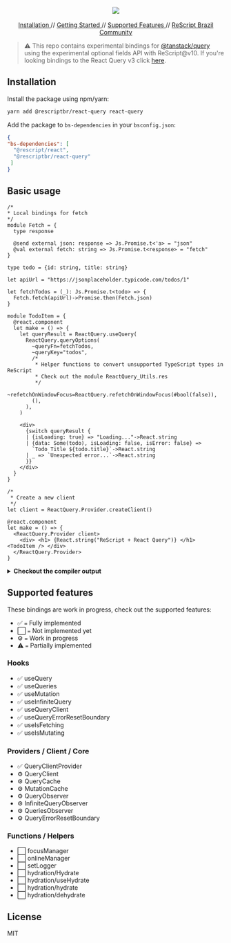 <p align="center">
  <img src="./assets/logo.svg" /> 
  <br />
  <br />
  <a target="_blank" href="#installation"> Installation </a> //
    <a target="_blank" href="#getting-started"> Getting Started </a> //
    <a target="_blank" href="#supported-features"> Supported Features </a> //
  <a target="_blank" href="https://github.com/rescriptbr"> ReScript Brazil Community </a>
 </p>
 
> :warning: This repo contains experimental bindings for [@tanstack/query](https://tanstack.com/query/v4) using the experimental optional fields API with ReScript@v10.
If you're looking bindings to the React Query v3 click [here](https://github.com/rescriptbr/react-query/tree/v0.0.2).

## Installation

Install the package using npm/yarn:

```sh
yarn add @rescriptbr/react-query react-query
```

Add the package to `bs-dependencies` in your `bsconfig.json`:

```json
{
"bs-dependencies": [
  "@rescript/react",
  "@rescriptbr/react-query"
 ]
}

```
## Basic usage

```rescript
/* 
* Local bindings for fetch
*/ 
module Fetch = {
  type response

  @send external json: response => Js.Promise.t<'a> = "json"
  @val external fetch: string => Js.Promise.t<response> = "fetch"
}

type todo = {id: string, title: string}

let apiUrl = "https://jsonplaceholder.typicode.com/todos/1"

let fetchTodos = (_): Js.Promise.t<todo> => {
  Fetch.fetch(apiUrl)->Promise.then(Fetch.json)
}

module TodoItem = {
  @react.component
  let make = () => {
    let queryResult = ReactQuery.useQuery(
      ReactQuery.queryOptions(
        ~queryFn=fetchTodos,
        ~queryKey="todos",
        /*
         * Helper functions to convert unsupported TypeScript types in ReScript
         * Check out the module ReactQuery_Utils.res
         */
        ~refetchOnWindowFocus=ReactQuery.refetchOnWindowFocus(#bool(false)),
        (),
      ),
    )

    <div>
      {switch queryResult {
      | {isLoading: true} => "Loading..."->React.string
      | {data: Some(todo), isLoading: false, isError: false} =>
        `Todo Title ${todo.title}`->React.string
      | _ => `Unexpected error...`->React.string
      }}
    </div>
  }
}

/*
 * Create a new client
 */
let client = ReactQuery.Provider.createClient()

@react.component
let make = () => {
  <ReactQuery.Provider client>
    <div> <h1> {React.string("ReScript + React Query")} </h1> <TodoItem /> </div>
  </ReactQuery.Provider>
}
```
<details>
<summary><strong>Checkout the compiler output</strong></summary>
The JavaScript output is simple, very similar to the original API and *almost* zero-cost.

```javascript
// Generated by ReScript, PLEASE EDIT WITH CARE

import * as React from "react";
import * as ReactQuery from "@rescriptbr/react-query/src/ReactQuery.bs.js";
import * as ReactQuery$1 from "react-query";

var Fetch = {};

var apiUrl = "https://jsonplaceholder.typicode.com/todos/1";

function fetchTodos(param) {
  return fetch(apiUrl).then(function (prim) {
    return prim.json();
  });
}

function App$TodoItem(Props) {
  var queryResult = ReactQuery$1.useQuery({
    queryKey: "todos",
    queryFn: fetchTodos,
    refetchOnWindowFocus: ReactQuery.refetchOnWindowFocus({
      NAME: "bool",
      VAL: false,
    }),
  });
  var tmp;
  if (queryResult.isLoading) {
    tmp = "Loading...";
  } else if (queryResult.isError) {
    tmp = "Unexpected error...";
  } else {
    var todo = queryResult.data;
    tmp =
      todo !== undefined ? "Todo Title " + todo.title : "Unexpected error...";
  }
  return React.createElement("div", undefined, tmp);
}

var TodoItem = {
  make: App$TodoItem,
};

var client = new ReactQuery$1.QueryClient();

function App(Props) {
  return React.createElement(ReactQuery$1.QueryClientProvider, {
    client: client,
    children: React.createElement(
      "div",
      undefined,
      React.createElement("h1", undefined, "ReScript + React Query"),
      React.createElement(App$TodoItem, {})
    ),
  });
}

```

</details>

## Supported features
These bindings are work in progress, check out the supported features:

- ✅ `=` Fully implemented
- ⬜ `=` Not implemented yet
- ⚙️ `=` Work in progress
- ⚠️ `=` Partially implemented

### Hooks

- ✅ useQuery 
- ✅ useQueries 
- ✅ useMutation 
- ✅ useInfiniteQuery
- ✅ useQueryClient
- ✅ useQueryErrorResetBoundary
- ✅ useIsFetching
- ✅ useIsMutating

### Providers / Client / Core

- ✅ QueryClientProvider
- ⚙️ QueryClient 
- ⚙️ QueryCache
- ⚙️ MutationCache
- ⚙️ QueryObserver
- ⚙️ InfiniteQueryObserver
- ⚙️ QueriesObserver
- ⚙️ QueryErrorResetBoundary

### Functions / Helpers

- ⬜ focusManager
- ⬜ onlineManager
- ⬜ setLogger
- ⬜ hydration/Hydrate
- ⬜ hydration/useHydrate
- ⬜ hydration/hydrate
- ⬜ hydration/dehydrate

## License
MIT

